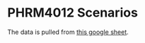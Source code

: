 # PHRM4012 Scenarios

The data is pulled from [this google sheet](https://docs.google.com/spreadsheets/d/1OTroMKUWOcVWTTMP5Yjpiemcb9CsM1V0OLC402mQWII/edit?usp=sharing).